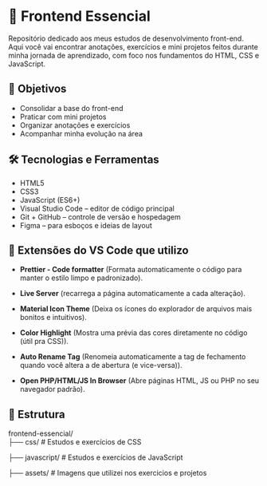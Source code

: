 # 📘 Frontend Essencial

Repositório dedicado aos meus estudos de desenvolvimento front-end.  
Aqui você vai encontrar anotações, exercícios e mini projetos feitos durante minha jornada de aprendizado, com foco nos fundamentos do HTML, CSS e JavaScript.

## 📌 Objetivos

- Consolidar a base do front-end
- Praticar com mini projetos
- Organizar anotações e exercícios
- Acompanhar minha evolução na área

## 🛠️ Tecnologias e Ferramentas
- HTML5
- CSS3
- JavaScript (ES6+)
- Visual Studio Code – editor de código principal
- Git + GitHub – controle de versão e hospedagem
- Figma – para esboços e ideias de layout

## 🧩 Extensões do VS Code que utilizo

- **Prettier - Code formatter** (Formata automaticamente o código para manter o estilo limpo e padronizado).

- **Live Server** (recarrega a página automaticamente a cada alteração).

- **Material Icon Theme** (Deixa os ícones do explorador de arquivos mais bonitos e intuitivos).

- **Color Highlight** (Mostra uma prévia das cores diretamente no código (útil pra CSS)).

- **Auto Rename Tag** (Renomeia automaticamente a tag de fechamento quando você altera a de abertura (e vice-versa)).

- **Open PHP/HTML/JS In Browser** (Abre páginas HTML, JS ou PHP no seu navegador padrão).

## 📂 Estrutura

frontend-essencial/  
├── css/            # Estudos e exercícios de CSS

├── javascript/     # Estudos e exercícios de JavaScript

├── assets/         # Imagens que utilizei nos exercicios e projetos
